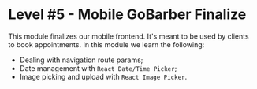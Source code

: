 # Level #5 - Mobile GoBarber Finalize

This module finalizes our mobile frontend. It's meant to be used by clients to book appointments. In this module we learn the following:

- Dealing with navigation route params;
- Date management with `React Date/Time Picker`;
- Image picking and upload with `React Image Picker`.
